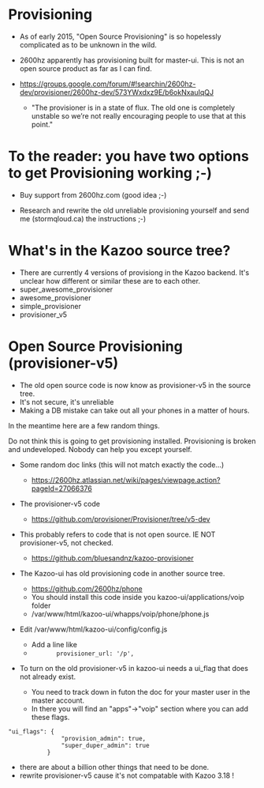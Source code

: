 # Provisioning

* As of early 2015, "Open Source Provisioning" is so hopelessly complicated as to be unknown in the wild.  
* 2600hz apparently has provisioning built for master-ui.  This is not an open source product as far as I can find.

* https://groups.google.com/forum/#!searchin/2600hz-dev/provisioner/2600hz-dev/573YWxdxz9E/b6okNxauIqQJ
  * "The provisioner is in a state of flux. The old one is completely unstable so we’re not really encouraging people to use that at this point." 

# To the reader: you have two options to get Provisioning working ;-)  

* Buy support from 2600hz.com (good idea ;-)

* Research and rewrite the old unreliable provisioning yourself and send me (stormqloud.ca) the instructions ;-)

# What's in the Kazoo source tree?
* There are currently 4 versions of provisiong in the Kazoo backend.  It's unclear how different or similar these are to each other.
* super_awesome_provisioner
* awesome_provisioner
* simple_provisioner
* provisioner_v5


# Open Source Provisioning (provisioner-v5)
* The old open source code is now know as provisioner-v5 in the source tree.
* It's not secure, it's unreliable
* Making a DB mistake can take out all your phones in a matter of hours.

In the meantime here are a few random things.

Do not think this is going to get provisioning installed.  Provisioning is broken and undeveloped.  Nobody can help you except yourself.

* Some random doc links (this will not match exactly the code...)
  * https://2600hz.atlassian.net/wiki/pages/viewpage.action?pageId=27066376

* The provisioner-v5 code
  * https://github.com/provisioner/Provisioner/tree/v5-dev

* This probably refers to code that is not open source.  IE  NOT provisioner-v5, not checked.
  * https://github.com/bluesandnz/kazoo-provisioner
* The Kazoo-ui has old provisioning code in another source tree. 
  * https://github.com/2600hz/phone
  * You should install this code inside you kazoo-ui/applications/voip folder
  * /var/www/html/kazoo-ui/whapps/voip/phone/phone.js
 
* Edit /var/www/html/kazoo-ui/config/config.js 
  * Add a line like 
  * ```        provisioner_url: '/p', ```
 
* To turn on the old provisioner-v5 in kazoo-ui needs a ui_flag that does not already exist.
  * You need to track down in futon the doc for your master user in the master account.
  * In there you will find an "apps"->"voip" section where you can add these flags.

```
"ui_flags": {
               "provision_admin": true,
               "super_duper_admin": true
           }
```

  * there are about a billion other things that need to be done.
  * rewrite provisioner-v5 cause it's not compatable with Kazoo 3.18 !
